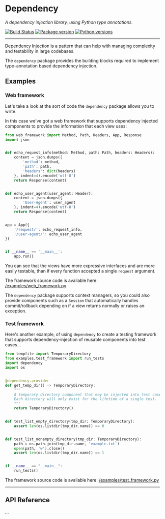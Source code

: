 # Dependency

*A dependency injection library, using Python type annotations.*

[![Build Status](https://travis-ci.org/encode/dependency.svg?branch=master)](https://travis-ci.org/encode/dependency)
[![Package version](https://badge.fury.io/py/dependency.svg)](https://pypi.python.org/pypi/dependency)
[![Python versions](https://img.shields.io/pypi/pyversions/dependency.svg)](https://www.python.org/doc/versions/)

---

Dependency Injection is a pattern that can help with managing complexity
and testability in large codebases.

The `dependency` package provides the building blocks required to
implement type-annotation based dependency injection.

## Examples

### Web framework

Let's take a look at the sort of code the `dependency` package allows you to write.

In this case we've got a web framework that supports dependency injected components
to provide the information that each view uses:

```python
from web_framework import Method, Path, Headers, App, Response
import json


def echo_request_info(method: Method, path: Path, headers: Headers):
    content = json.dumps({
        'method': method,
        'path': path,
        'headers': dict(headers)
    }, indent=4).encode('utf-8')
    return Response(content)


def echo_user_agent(user_agent: Header):
    content = json.dumps({
        'User-Agent': user_agent
    }, indent=4).encode('utf-8')
    return Response(content)


app = App({
    '/request/': echo_request_info,
    '/user-agent/': echo_user_agent
})


if __name__ == '__main__':
    app.run()
```

You can see that the views have more expressive interfaces and are more
easily testable, than if every function accepted a single `request` argument.

The framework source code is available here: [/examples/web_framework.py](/examples/web_framework.py)

The `dependency` package supports context managers, so you could also provide
components such as a `Session` that automatically handles commit/rollback
depending on if a view returns normally or raises an exception.

### Test framework

Here's another example, of using `dependency` to create a testing framework
that supports dependency-injection of reusable components into test cases...

```python
from tempfile import TemporaryDirectory
from examples.test_framework import run_tests
import dependency
import os


@dependency.provider
def get_temp_dir() -> TemporaryDirectory:
    """
    A temporary directory component that may be injected into test cases.
    Each directory will only exist for the lifetime of a single test.
    """
    return TemporaryDirectory()


def test_list_empty_directory(tmp_dir: TemporaryDirectory):
    assert len(os.listdir(tmp_dir.name)) == 0


def test_list_nonempty_directory(tmp_dir: TemporaryDirectory):
    path = os.path.join(tmp_dir.name, 'example.txt')
    open(path, 'w').close()
    assert len(os.listdir(tmp_dir.name)) == 1


if __name__ == "__main__":
    run_tests()
```

The framework source code is available here: [/examples/test_framework.py](/examples/test_framework.py)

---

## API Reference

...
